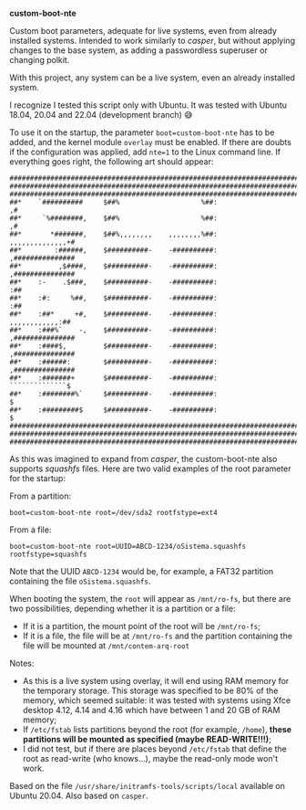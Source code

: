 **custom-boot-nte**

Custom boot parameters, adequate for live systems, even from already installed systems. Intended to work similarly to *casper*, but without applying changes to the base system, as adding a passwordless superuser or changing polkit.

With this project, any system can be a live system, even an already installed system.

I recognize I tested this script only with Ubuntu. It was tested with Ubuntu 18.04, 20.04 and 22.04 (development branch) 😅️

To use it on the startup, the parameter `boot=custom-boot-nte` has to be added, and the kernel module `overlay` must be enabled. If there are doubts if the configuration was applied, add `nte=1` to the Linux command line. If everything goes right, the following art should appear:
```
#######################################################################
#######################################################################
#######################################################################
##*    `##########     $##%                    %##:                  ,#
##*     `%########,    $##%                    %##:                  ,#
##*       *#######,    $##%,,,,,,,,    ,,,,,,,,%##:    ,,,,,,,,,,,,,,+#
##*        :######,    $##########-    -##########:    ,###############
##*         ,$####,    $##########-    -##########:    ,###############
##*    :-    .$###,    $##########-    -##########:                 :##
##*    :#:     %##,    $##########-    -##########:                 :##
##*    :##*     +#,    $##########-    -##########:     ,,,,,,,,,,,,:##
##*    :###%`    -,    $##########-    -##########:    ,###############
##*    :####$,         $##########-    -##########:    ,###############
##*    :######:        $##########-    -##########:    ,###############
##*    :#######+       $##########-    -##########:     ``````````````$
##*    :########%`     $##########-    -##########:                   $
##*    :#########$     $##########-    -##########:                   $
#######################################################################
#######################################################################
#######################################################################
```
As this was imagined to expand from *casper*, the custom-boot-nte also supports *squashfs* files. Here are two valid examples of the root parameter for the startup:

From a partition:
```
boot=custom-boot-nte root=/dev/sda2 rootfstype=ext4
```
From a file:
```
boot=custom-boot-nte root=UUID=ABCD-1234/oSistema.squashfs rootfstype=squashfs
```
Note that the UUID `ABCD-1234` would be, for example, a FAT32 partition containing the file `oSistema.squashfs`.

When booting the system, the `root` will appear as `/mnt/ro-fs`, but there are two possibilities, depending whether it is a partition or a file:
- If it is a partition, the mount point of the root will be `/mnt/ro-fs`;
- If it is a file, the file will be at `/mnt/ro-fs` and the partition containing the file will be mounted at `/mnt/contem-arq-root`

Notes:
- As this is a live system using overlay, it will end using RAM memory for the temporary storage. This storage was specified to be 80% of the memory, which seemed suitable: it was tested with systems using Xfce desktop 4.12, 4.14 and 4.16 which have between 1 and 20 GB of RAM memory;
- If `/etc/fstab` lists partitions beyond the root (for example, `/home`), **these partitions will be mounted as specified (maybe READ-WRITE!!!)**;
- I did not test, but if there are places beyond `/etc/fstab` that define the root as read-write (who knows...), maybe the read-only mode won't work.

Based on the file `/usr/share/initramfs-tools/scripts/local` available on Ubuntu 20.04. Also based on `casper`.